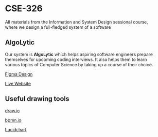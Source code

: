 # CSE-326
All materials from the Information and System Design sessional course, where we design a full-fledged system of a software

## AlgoLytic
Our system is <b>AlgoLytic</b> which helps aspiring software engineers prepare themselves for upcoming coding interviews. 
It also helps them to learn various topics of Computer Science by taking up a course of their choice.

[Figma Design](https://www.figma.com/file/OPVRXsaARh6zvJwweTv2zh/Coding-Problem?node-id=0%3A1&t=Yseo316jR03ckl4C-1)

[Live Website](https://algolytic.netlify.app)

## Useful drawing tools

[draw.io](https://draw.io)

[bpmn.io](https://bpmn.io)

[Lucidchart](https://lucidchart.com)
